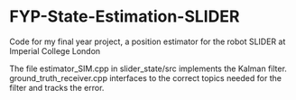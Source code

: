 # FYP-State-Estimation-SLIDER
Code for my final year project, a position estimator for the robot SLIDER at Imperial College London

The file estimator_SIM.cpp in slider_state/src implements the Kalman filter. 
ground_truth_receiver.cpp interfaces to the correct topics needed for the filter and tracks the error. 
